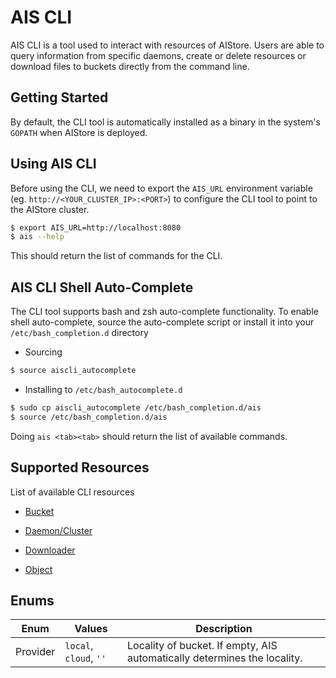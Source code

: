 # AIS CLI

AIS CLI is a tool used to interact with resources of AIStore. Users are able to query information from specific daemons, create or delete resources or download files to buckets directly from the command line.

## Getting Started

By default, the CLI tool is automatically installed as a binary in the system's `GOPATH` when AIStore is deployed.

## Using AIS CLI

Before using the CLI, we need to export the `AIS_URL` environment variable (eg. `http://<YOUR_CLUSTER_IP>:<PORT>`) to configure the CLI tool to point to the AIStore cluster.
 ```sh
 $ export AIS_URL=http://localhost:8080
 $ ais --help
 ```
 This should return the list of commands for the CLI.

## AIS CLI Shell Auto-Complete

The CLI tool supports bash and zsh auto-complete functionality. To enable shell auto-complete, source the auto-complete script or install it into your `/etc/bash_completion.d` directory
* Sourcing

 ```sh
 $ source aiscli_autocomplete
 ```

* Installing to `/etc/bash_autocomplete.d`

 ```sh
 $ sudo cp aiscli_autocomplete /etc/bash_completion.d/ais
 $ source /etc/bash_completion.d/ais
 ```
Doing `ais <tab><tab>` should return the list of available commands.

## Supported Resources

List of available CLI resources

* [Bucket](./resources/bucket.md)

* [Daemon/Cluster](./resources/daeclu.md)

* [Downloader](./resources/downloader.md)

* [Object](./resources/object.md)

## Enums

| Enum | Values | Description |
| --- | --- | --- |
| Provider | `local`, `cloud`, `''` | Locality of bucket. If empty, AIS automatically determines the locality. |